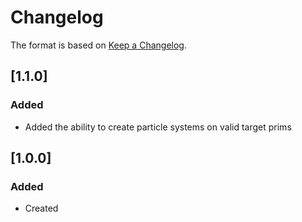# Changelog
The format is based on [Keep a Changelog](https://keepachangelog.com/en/1.0.0/).

## [1.1.0]
### Added
- Added the ability to create particle systems on valid target prims

## [1.0.0]
### Added
- Created

